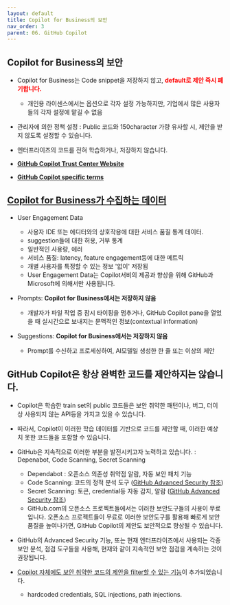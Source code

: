 ```yaml
---
layout: default
title: Copilot for Business의 보안
nav_order: 3
parent: 06. GitHub Copilot
---
```


## Copilot for Business의 보안
- Copilot for Business는 Code snippet을 저장하지 않고, **<span style="color:red"> default로 제안 즉시 폐기합니다. </span>** 
    - 개인용 라이센스에서는 옵션으로 각자 설정 가능하지만, 기업에서 많은 사용자들의 각자 설정에 맡길 수 없음
- 관리자에 의한 정책 설정 : Public 코드와 150character 가량 유사할 시, 제안을 받지 않도록 설정할 수 있습니다.
- 엔터프라이즈의 코드를 전혀 학습하거나, 저장하지 않습니다. 

- **[GitHub Copilot Trust Center Website](https://resources.github.com/copilot-trust-center/)** 
- **[GitHub Copilot specific terms](https://github.com/customer-terms/github-copilot-product-specific-terms)** 

## [Copilot for Business가 수집하는 데이터](https://docs.github.com/en/enterprise-cloud@latest/copilot/overview-of-github-copilot/about-github-copilot-for-business#what-data-does-github-copilot-for-business-collect)
- User Engagement Data
    - 사용자 IDE 또는 에디터와의 상호작용에 대한 서비스 품질 통계 데이터. 
    - suggestion들에 대한 허용, 거부 통계
    - 일반적인 사용량, 에러
    - 서비스 품질: latency, feature engagement등에 대한 메트릭
    - 개별 사용자를 특정할 수 있는 정보 '없이' 저장됨
    - User Engagement Data는 Copilot서비의 제공과 향상을 위해 GitHub과 Microsoft에 의해서만 사용됩니다. 

- Prompts: __Copilot for Business에서는 저장하지 않음__
    - 개발자가 파일 작업 중 잠시 타이핑을 멈추거나, GitHub Copilot pane을 열었을 때 실시간으로 보내지는 문맥적인 정보(contextual information)

- Suggestions: __Copilot for Business에서는 저장하지 않음__
    - Prompt를 수신하고 프로세싱하여, AI모델일 생성한 한 줄 또는 이상의 제안

## GitHub Copilot은 항상 완벽한 코드를 제안하지는 않습니다. 
- Copilot은 학습한 train set의 public 코드들은 보안 취약한 패턴이나, 버그, 더이상 사용되지 않는 API등을 가지고 있을 수 있습니다. 
- 따라서, Copilot이 이러한 학습 데이터를 기반으로 코드를 제안할 때, 이러한 예상치 못한 코드들을 포함할 수 있습니다. 
- GitHub은 지속적으로 이러한 부분을 발전시키고자 노력하고 있습니다. : Depenabot, Code Scanning, Secret Scanning
    - Dependabot : 오픈소스 의존성 취약점 알람, 자동 보안 패치 기능
    - Code Scanning: 코드의 정적 분석 도구 ([GitHub Advanced Security 참조](../Ch5.GitHub%20Advanced%20Security/01.GitHub%EC%9D%98%20%EB%B3%B4%EC%95%88%EA%B8%B0%EB%8A%A5%20%EC%A0%95%EB%A6%AC.md))
    - Secret Scanning: 토큰, credential등 자동 감지, 알람  ([GitHub Advanced Security 참조](../Ch5.GitHub%20Advanced%20Security/01.GitHub%EC%9D%98%20%EB%B3%B4%EC%95%88%EA%B8%B0%EB%8A%A5%20%EC%A0%95%EB%A6%AC.md))
    - GitHub.com의 오픈소스 프로젝트들에서는 이러한 보안도구들의 사용이 무료 입니다. 오픈소스 프로젝트들이 무료로 이러한 보안도구를 활용해 빠로게 보안 품질을 높여나가면, GitHub Copilot의 제안도 보안적으로 향상될 수 있습니다. 
- GitHub의 Advanced Security 기능, 또는 현재 엔터프라이즈에서 사용되는 각종 보안 분석, 점검 도구들을 사용해, 현재와 같이 지속적인 보안 점검을 계속하는 것이 권장됩니다.
- [Copilot 자체에도 보안 취약한 코드의 제안을 filter할 수 있는 기능](https://github.blog/2023-02-14-github-copilot-now-has-a-better-ai-model-and-new-capabilities/)이 추가되었습니다.

    -  hardcoded credentials, SQL injections, path injections. 

